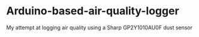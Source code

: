 # Arduino-based-air-quality-logger
My attempt at logging air quality using a Sharp GP2Y1010AU0F dust sensor
